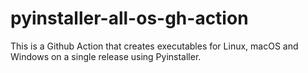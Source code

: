 # pyinstaller-all-os-gh-action
This is a Github Action that creates executables for Linux, macOS and Windows on a single release using Pyinstaller.
